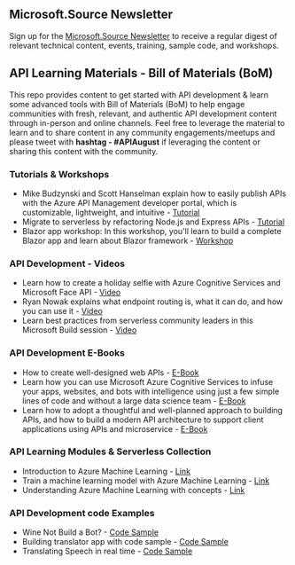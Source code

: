 ## Microsoft.Source Newsletter

Sign up for the [Microsoft.Source Newsletter](https://azure.microsoft.com/en-in/resources/join-the-azure-developer-community/?wt.mc_id=AID3018158_QSG_EML_NLTR_445400&ocid=AID3018158_QSG_EML_NLTR_445400) to receive a regular digest of relevant technical content, events, training, sample code, and workshops.

## API Learning Materials - Bill of Materials (BoM)

This repo provides content to get started with API development & learn some advanced tools with Bill of Materials (BoM) to help engage communities with fresh, relevant, and authentic API development content through in-person and online channels. Feel free to leverage the material to learn and to share content in any community engagements/meetups and please tweet with **hashtag - #APIAugust** if leveraging the content or sharing this content with the community. 

### Tutorials & Workshops

* Mike Budzynski and Scott Hanselman explain how to easily publish APIs with the Azure API Management developer portal, which is customizable, lightweight, and intuitive - [Tutorial](https://www.youtube.com/watch?v=9cmyh3J9Lvc&t=210s)
* Migrate to serverless by refactoring Node.js and Express APIs - [Tutorial](https://johnpapa.net/refactor-your-node-js-and-express-apis-to-serverless-apis-with-azure-functions/)
* Blazor app workshop: In this workshop, you'll learn to build a complete Blazor app and learn about Blazor framework - [Workshop](https://github.com/dotnet-presentations/blazor-workshop/)

### API Development - Videos

* Learn how to create a holiday selfie with Azure Cognitive Services and Microsoft Face API - [Video](https://www.youtube.com/watch?v=WQRK0UbNKOo)
* Ryan Nowak explains what endpoint routing is, what it can do, and how you can use it - [Video](https://channel9.msdn.com/Shows/On-NET/ASPNET-Core-Series-Endpoint-Routing)
* Learn best practices from serverless community leaders in this Microsoft Build session - [Video](https://mybuild.microsoft.com/sessions/e477304a-6de3-4714-a1f3-cc955da82b1a?source=sessions)

### API Development E-Books

* How to create well-designed web APIs - [E-Book](https://azure.microsoft.com/mediahandler/files/resourcefiles/api-design/Azure_API-Design_Guide_eBook.pdf)
* Learn how you can use Microsoft Azure Cognitive Services to infuse your apps, websites, and bots with intelligence using just a few simple lines of code and without a large data science team - [E-Book](https://clouddamcdnprodep.azureedge.net/gdc/gdcmrolgD/original)
* Learn how to adopt a thoughtful and well-planned approach to building APIs, and how to build a modern API architecture to support client applications using APIs and microservice - [E-Book](https://azure.microsoft.com/mediahandler/files/resourcefiles/apis-microservices-ebook/Azure_API-Microservices_eBook.pdf)

### API Learning Modules & Serverless Collection

* Introduction to Azure Machine Learning - [Link](https://docs.microsoft.com/en-us/learn/modules/intro-to-azure-machine-learning-service/)
* Train a machine learning model with Azure Machine Learning - [Link](https://docs.microsoft.com/en-us/learn/modules/train-local-model-with-azure-mls/)
* Understanding Azure Machine Learning with concepts - [Link](https://docs.microsoft.com/en-us/azure/machine-learning/concept-workspace)

### API Development code Examples

* Wine Not Build a Bot? - [Code Sample](https://dev.to/azure/wine-not-build-a-bot-32fk)
* Building translator app with code sample - [Code Sample](https://dev.to/azure/tutorial-use-azure-cognitive-services-to-build-a-translator-app-hosted-on-azure-app-service-4pp1)
* Translating Speech in real time - [Code Sample](https://aka.ms/HN/AzS2T)








